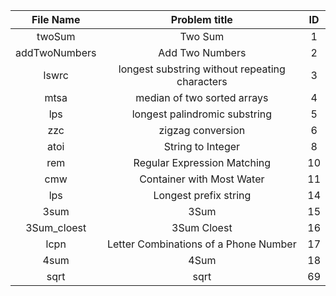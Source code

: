 
| File Name     | Problem title                                     | ID    |
|:-------------:|:-------------------------------------------------:|:-----:|
| twoSum        | Two Sum                                           | 1     |
| addTwoNumbers | Add Two Numbers                                   | 2     |
| lswrc         | longest substring without repeating characters    | 3     |
| mtsa          | median of two sorted arrays                       | 4     |
| lps           | longest palindromic substring                     | 5     |
| zzc           | zigzag conversion                                 | 6     |
| atoi          | String to Integer                                 | 8     |
| rem           | Regular Expression Matching                       | 10    |
| cmw           | Container with Most Water                         | 11    |
| lps           | Longest prefix string                             | 14    |
| 3sum          | 3Sum                                              | 15    |
| 3Sum_cloest   | 3Sum Cloest                                       | 16    |
| lcpn          | Letter Combinations of a Phone Number             | 17    |
| 4sum          | 4Sum                                              | 18    |s
| sqrt          | sqrt                                              | 69    |
